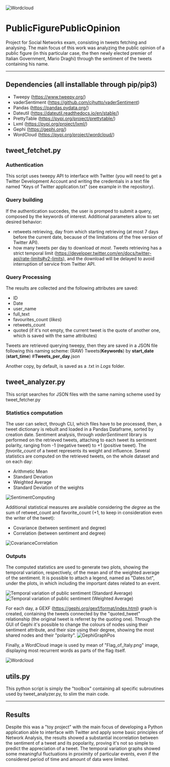 ![Wordcloud](https://user-images.githubusercontent.com/27780725/142063351-04fa7996-e867-492f-a828-cc58dbb0fc72.png)

# PublicFigurePublicOpinion
Project for Social Networks exam, consisting in tweets fetching and analysing. The main focus of this work was analyzing the public opinion of a public figure (in this particular case, the then newly elected premier of Italian Government, Mario Draghi) through the sentiment of the tweets containing his name.

------

## Dependencies (all installable through pip/pip3)
- Tweepy (https://www.tweepy.org/)
- vaderSentiment (https://github.com/cjhutto/vaderSentiment)
- Pandas (https://pandas.pydata.org/)
- Dateutil (https://dateutil.readthedocs.io/en/stable/)
- PrettyTable (https://pypi.org/project/prettytable/)
- Lxml (https://pypi.org/project/lxml/)
- Gephi (https://gephi.org/)
- WordCloud (https://pypi.org/project/wordcloud/) 

## tweet_fetchet.py

### Authentication
This script uses tweepy API to interface with Twitter (you will need to get a Twitter Development Account and writing the credentials in a text file named "Keys of Twitter application.txt" (see example in the repository).

### Query building
If the authentication succedes, the user is promped to submit a query, composed by the keywords of interest.
Additional parameters allow to set desired behavior:
- retweets retrieving, day from which starting retrieving (at most 7 days before the current date, because of the limitations of the free version of Twitter API). 
- how many tweets per day to download *at most*. Tweets retrieving has a strict temporal limit (https://developer.twitter.com/en/docs/twitter-api/rate-limits#v2-limits), and the download will be delayed to avoid interruption of service from Twitter API.

### Query Processing

The results are collected and the following attributes are saved:
- ID
- Date
- user_name
- full_text
- favourites_count (*likes*)
- retweets_count
- quoted (if it's not empty, the current tweet is the quote of another one, which is saved with the same attributes)

Tweets are retrieved querying tweepy, then they are saved in a JSON file following this naming scheme:
(RAW) Tweets(**Keywords**) by **start_date** (**start_time**) #**Tweets_per_day**.json

Another copy, by default, is saved as a .txt in *Logs* folder.


## tweet_analyzer.py
This script searches for JSON files with the same naming scheme used by tweet_fetcher.py

### Statistics computation
The user can select, through CLI, which files have to be processed, then, a tweet dictionary is rebuilt and loaded in a Pandas Dataframe, sorted by creation date.
Sentiment analysis, through *vaderSentiment* library is performed on the retrieved tweets, attaching to each tweet its sentiment polarity, ranging from -1 (negative tweet) to +1 (positive tweet). The *favorite_count* of a tweet represents its weight and influence.
Several statistics are computed on the retrieved tweets, on the whole dataset and on each day: 
- Arithmetic Mean
- Standard Deviation
- Weighted Average
- Standard Deviation of the weights

![SentimentComputing](https://user-images.githubusercontent.com/27780725/142066570-86ab2feb-3499-4eb3-8428-1f1b3835cd2a.png)


Additional statistical measures are available considering the *degree* as the sum of retweet_count and favorite_count (+1, to keep in consideration even the writer of the tweet):
- Covariance (between sentiment and degree)
- Correlation (between sentiment and degree)

![CovarianceCorrelation](https://user-images.githubusercontent.com/27780725/142066553-34ba2edf-8570-449b-a331-08a35c19225b.png)

### Outputs 

The computed statistics are used to generate two plots, showing the temporal variation, respectively, of the mean and of the weighted average of the sentiment. It is possible to attach a legend, named as "Dates.txt", under the plots, in which including the important dates related to an event.

![Temporal variation of public sentiment (Standard Average)](https://user-images.githubusercontent.com/27780725/142060346-6324abc0-bb90-46ed-b8d0-52dce01d8a30.png)
![Temporal variation of public sentiment (Weighted Average)](https://user-images.githubusercontent.com/27780725/142060409-e2a540c1-c259-4099-8e73-ece8e2de00cd.png)

For each day, a GEXF (https://gephi.org/gexf/format/index.html) graph is created, containing the tweets connected by the "quoted_tweet" relationship (the original tweet is referret by the quoting one). Through the GUI of Gephi it's possible to change the colours of nodes using their sentiment attribute, and their size using their degree, showing the most shared nodes and their "polarity".
![GephiGraphPos](https://user-images.githubusercontent.com/27780725/142061179-28f9b35e-5260-4800-85f9-b2fd1047ec44.png)

Finally, a WordCloud image is used by mean of "Flag_of_Italy.png" image, displaying most recurrent words as parts of the flag itself.

![Wordcloud](https://user-images.githubusercontent.com/27780725/142063351-04fa7996-e867-492f-a828-cc58dbb0fc72.png)

## utils.py
This python script is simply the "toolbox" containing all specific subroutines used by tweet_analyzer.py, to slim the main code.

--------
## Results
Despite this was a "toy project" with the main focus of developing a Python application able to interface with Twitter and apply some basic principles of Network Analysis, the results showed a substantial incorrelation between the sentiment of a tweet and its popolarity, proving it's not so simple to predict the appreciation of a tweet. The temporal variation graphs showed some meaningful fluctuations in proximity of particular events, even if the considered period of time and amount of data were limited. 
